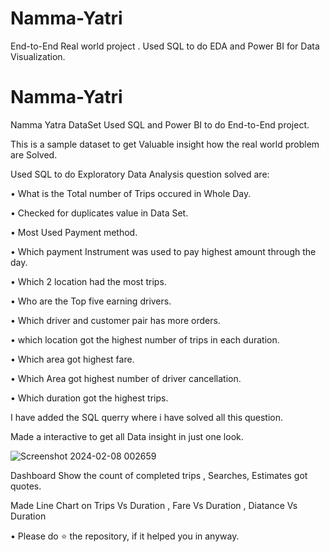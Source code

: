 # Namma-Yatri
End-to-End Real world project . Used   SQL to do EDA and Power BI for Data Visualization.

# Namma-Yatri
Namma Yatra DataSet Used SQL and Power BI to do End-to-End project.

This is a sample dataset to get Valuable insight how the real world problem are Solved.

Used SQL to do Exploratory Data Analysis question solved are:

• What is the Total number of Trips occured in Whole Day.

• Checked for duplicates value in Data Set.

• Most Used Payment method.

• Which payment Instrument was used to pay highest amount through the day.

• Which 2 location had the most trips.

• Who are the Top five earning drivers.

• Which driver and customer pair has more orders.

• which location got the highest number of trips in each duration.

• Which area got highest fare.

• Which Area got highest number of driver cancellation.

• Which duration got the highest trips.

I have added the SQL querry where i have solved all this question.


Made a interactive to get all Data insight in just one look.

![Screenshot 2024-02-08 002659](https://github.com/NikhilPaliwal11/Namma-Yatri/assets/61961464/84925897-3796-4a85-8510-897cda4b0c15)


Dashboard Show the count of completed trips , Searches, Estimates got quotes.

Made Line Chart on Trips Vs Duration , 
Fare Vs Duration , 
Diatance Vs Duration

• Please do ⭐ the repository, if it helped you in anyway.

